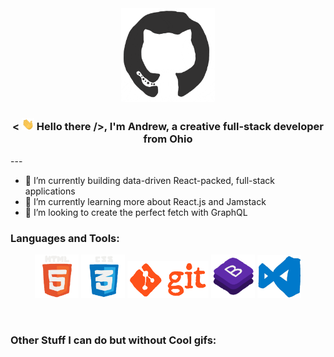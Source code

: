 <div align="center">
<img src="./assets/octo.gif" alt="GitHub Logo" width="150" height="150" />
<h3 align="center">< <img src="./assets/hi.gif" width="20"> Hello there />, I'm Andrew, a creative full-stack developer from Ohio</h3>
</div>
---

- 🔭 I’m currently building data-driven React-packed, full-stack applications
- 🌱 I’m currently learning more about React.js and Jamstack
- 🤔 I’m looking to create the perfect fetch with GraphQL

### Languages and Tools:

<p align="center">
  <img src="./assets/html.gif" width="70">
  <img src="./assets/css.gif" width="70">
  <img src="./assets/git.gif" width="130">
  <img src="./assets/bootstrap.gif" width="70">
  <img src="./assets/vscode.webp" width="70">
</p>

<br/>

### Other Stuff I can do but without Cool gifs:
